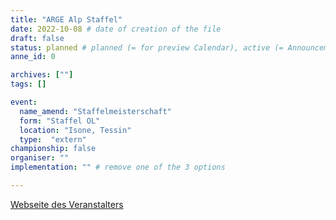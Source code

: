 ```yaml
---
title: "ARGE Alp Staffel"
date: 2022-10-08 # date of creation of the file
draft: false
status: planned # planned (= for preview Calendar), active (= Announcement...), done (=Results...)
anne_id: 0

archives: [""]
tags: []

event:
  name_amend: "Staffelmeisterschaft"
  form: "Staffel OL"
  location: "Isone, Tessin"
  type:  "extern"
championship: false
organiser: ""
implementation: "" # remove one of the 3 options

---
```


[Webseite des Veranstalters](https://www4.ti.ch/index.php?id=129436)
